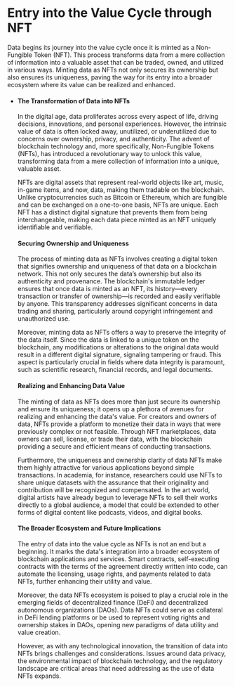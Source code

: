 # Entry into the Value Cycle through NFT

Data begins its journey into the value cycle once it is minted as a Non-Fungible Token (NFT). This process transforms data from a mere collection of information into a valuable asset that can be traded, owned, and utilized in various ways. Minting data as NFTs not only secures its ownership but also ensures its uniqueness, paving the way for its entry into a broader ecosystem where its value can be realized and enhanced.

*   #### The Transformation of Data into NFTs

    In the digital age, data proliferates across every aspect of life, driving decisions, innovations, and personal experiences. However, the intrinsic value of data is often locked away, unutilized, or underutilized due to concerns over ownership, privacy, and authenticity. The advent of blockchain technology and, more specifically, Non-Fungible Tokens (NFTs), has introduced a revolutionary way to unlock this value, transforming data from a mere collection of information into a unique, valuable asset.

    NFTs are digital assets that represent real-world objects like art, music, in-game items, and now, data, making them tradable on the blockchain. Unlike cryptocurrencies such as Bitcoin or Ethereum, which are fungible and can be exchanged on a one-to-one basis, NFTs are unique. Each NFT has a distinct digital signature that prevents them from being interchangeable, making each data piece minted as an NFT uniquely identifiable and verifiable.

    #### Securing Ownership and Uniqueness

    The process of minting data as NFTs involves creating a digital token that signifies ownership and uniqueness of that data on a blockchain network. This not only secures the data’s ownership but also its authenticity and provenance. The blockchain's immutable ledger ensures that once data is minted as an NFT, its history—every transaction or transfer of ownership—is recorded and easily verifiable by anyone. This transparency addresses significant concerns in data trading and sharing, particularly around copyright infringement and unauthorized use.

    Moreover, minting data as NFTs offers a way to preserve the integrity of the data itself. Since the data is linked to a unique token on the blockchain, any modifications or alterations to the original data would result in a different digital signature, signaling tampering or fraud. This aspect is particularly crucial in fields where data integrity is paramount, such as scientific research, financial records, and legal documents.

    #### Realizing and Enhancing Data Value

    The minting of data as NFTs does more than just secure its ownership and ensure its uniqueness; it opens up a plethora of avenues for realizing and enhancing the data's value. For creators and owners of data, NFTs provide a platform to monetize their data in ways that were previously complex or not feasible. Through NFT marketplaces, data owners can sell, license, or trade their data, with the blockchain providing a secure and efficient means of conducting transactions.

    Furthermore, the uniqueness and ownership clarity of data NFTs make them highly attractive for various applications beyond simple transactions. In academia, for instance, researchers could use NFTs to share unique datasets with the assurance that their originality and contribution will be recognized and compensated. In the art world, digital artists have already begun to leverage NFTs to sell their works directly to a global audience, a model that could be extended to other forms of digital content like podcasts, videos, and digital books.

    #### The Broader Ecosystem and Future Implications

    The entry of data into the value cycle as NFTs is not an end but a beginning. It marks the data's integration into a broader ecosystem of blockchain applications and services. Smart contracts, self-executing contracts with the terms of the agreement directly written into code, can automate the licensing, usage rights, and payments related to data NFTs, further enhancing their utility and value.

    Moreover, the data NFTs ecosystem is poised to play a crucial role in the emerging fields of decentralized finance (DeFi) and decentralized autonomous organizations (DAOs). Data NFTs could serve as collateral in DeFi lending platforms or be used to represent voting rights and ownership stakes in DAOs, opening new paradigms of data utility and value creation.

    However, as with any technological innovation, the transition of data into NFTs brings challenges and considerations. Issues around data privacy, the environmental impact of blockchain technology, and the regulatory landscape are critical areas that need addressing as the use of data NFTs expands.
